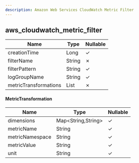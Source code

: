 ```yaml
---
description: Amazon Web Services CloudWatch Metric Filter
---
```

aws_cloudwatch_metric_filter
----------------------------

| **Name**              | **Type**                   | **Nullable** |
| --------------------- | -------------------------- | ------------ |
| creationTime          | Long                       | &check;      |
| filterName            | String                     | &cross;      |
| filterPattern         | String                     | &check;      |
| logGroupName          | String                     | &check;      |
| metricTransformations | List<MetricTransformation> | &cross;      |

#### MetricTransformation
| **Name**        | **Type**           | **Nullable** |
| --------------- | ------------------ | ------------ |
| dimensions      | Map<String,String> | &check;      |
| metricName      | String             | &check;      |
| metricNamespace | String             | &check;      |
| metricValue     | String             | &check;      |
| unit            | String             | &check;      |
